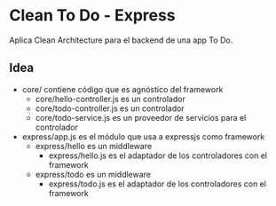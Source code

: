 # Clean To Do - Express

Aplica Clean Architecture para el backend de una app To Do.

## Idea
- core/ contiene código que es agnóstico del framework
  - core/hello-controller.js es un controlador
  - core/todo-controller.js es un controlador
  - core/todo-service.js es un proveedor de servicios para el controlador
- express/app.js es el módulo que usa a expressjs como framework
  - express/hello es un middleware
    - express/hello.js es el adaptador de los controladores con el framework
  - express/todo es un middleware
    - express/todo.js es el adaptador de los controladores con el framework